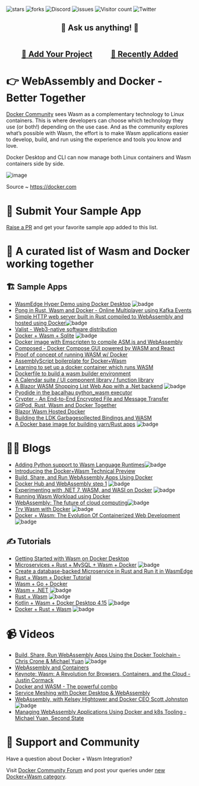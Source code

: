 ![stars](https://img.shields.io/github/stars/collabnix/wasm-docker-better-together)
![forks](https://img.shields.io/github/forks/collabnix/wasm-docker-better-together)
![Discord](https://img.shields.io/discord/1020180904129335379)
![issues](https://img.shields.io/github/issues/collabnix/wasm-docker-better-together)
![Visitor count](https://shields-io-visitor-counter.herokuapp.com/badge?page=collabnix.wasm-docker-better-together)
![Twitter](https://img.shields.io/twitter/follow/collabnix?style=social)

<h2 align="center">
🎤 Ask us anything! 🐳<br><br>

<a href="../../issues/new">:speech_balloon: Add Your Project</a> &nbsp;&nbsp;&nbsp;&nbsp;&nbsp;&nbsp;&nbsp;&nbsp; <a href="../../issues?q=is%3Aissue+is%3Aclosed+sort%3Aupdated-desc">:book: Recently Added</a>
</h2>


# 👉 WebAssembly and Docker - Better Together

[Docker Community](https://forums.docker.com) sees Wasm as a complementary technology to Linux containers. This is where developers can choose which technology they use (or both!) depending on the use case. And as the community explores what’s possible with Wasm, the effort is to make Wasm applications easier to develop, build, and run using the experience and tools you know and love.

Docker Desktop and CLI can now manage both Linux containers and Wasm containers side by side.



![image](https://user-images.githubusercontent.com/34368930/200236234-fcc71f84-a04d-4116-8cd6-9f03ae4f3973.png)

Source ~ https://docker.com


# 🐳 Submit Your Sample App

[Raise a PR](https://github.com/collabnix/wasm-docker-better-together/pulls) and get your favorite sample app added to this list.



# 🤲 A curated list of Wasm and Docker working together



## 🏗️ Sample Apps

- [WasmEdge Hyper Demo using Docker Desktop](https://github.com/WasmEdge/wasmedge_hyper_demo) ![badge](https://img.shields.io/badge/-new-red)<br>
- [Pong in Rust, Wasm and Docker - Online Multiplayer using Kafka Events](https://github.com/thilo-behnke/wasm-pong)
- [Simple HTTP web server built in Rust compiled to WebAssembly and hosted using Docker](https://github.com/nslebruh/wasm-docker-test)![badge](https://img.shields.io/badge/-new-red)<br>
- [Valist - Web3-native software distribution](https://github.com/valist-io/valist)
- [Docker + Wasm + Sqlite](https://github.com/modster/docker-sqlite-wasm)  ![badge](https://img.shields.io/badge/-new-red)<br>
- [Docker image with Emscripten to compile ASM.js and WebAssembly](https://github.com/trzecieu/emscripten-docker)
- [Composed - Docker Compose GUI powered by WASM and React](https://github.com/mukkund1996/composed)
- [Proof of concept of running WASM w/ Docker](https://github.com/thiskevinwang/docker-wasm)
- [AssemblyScript boilerplate for Docker+Wasm](https://github.com/CreoOne/EdgeIntraComm)
- [Learning to set up a docker container which runs WASM](https://github.com/admiral-akk/rust-wasm-docker)
- [Dockerfile to build a wasm builder environment](https://github.com/leviyanx/wasm)
- [A Calendar suite / UI component library / function library](https://github.com/leosdibella/aciculate)
- [A Blazor WASM Shopping List Web App with a .Net backend](https://github.com/Velociraptor45/ProjectHermes-ShoppingList) ![badge](https://img.shields.io/badge/-new-red)<br>
- [Pyodide in the bacalhau python_wasm executor](https://github.com/lukemarsden/pyodide)
- [Crypter - An End-to-End Encrypted File and Message Transfer](https://github.com/Crypter-File-Transfer/Crypter)
- [GitPod, Rust, Wasm and Docker Together](https://github.com/dtoebe/GitPod-Rust-Wasm-Docker)
- [Blazor Wasm Hosted Docker](https://github.com/dotnetnoobie/BlazorWasmHostedDocker)
- [Building the LDK Garbagesollected Bindings and WASM](https://github.com/synonymdev/ldk-garbagecollected-docker)
- [A Docker base image for building yarn/Rust apps](https://github.com/rbtying/yarn-wasm-rust-build-image) ![badge](https://img.shields.io/badge/-new-red)<br>

# 🧑‍💻  Blogs

- [Adding Python support to Wasm Language Runtimes](https://wasmlabs.dev/articles/python-wasm32-wasi/)![badge](https://img.shields.io/badge/-new-red)
- [Introducing the Docker+Wasm Technical Preview](https://www.docker.com/blog/docker-wasm-technical-preview/)
- [Build, Share, and Run WebAssembly Apps Using Docker](https://www.docker.com/blog/build-share-run-webassembly-apps-docker/)
- [Docker Hub and WebAssembly step 1](https://nigelpoulton.com/docker-hub-and-webassembly-step-1/) ![badge](https://img.shields.io/badge/-new-red)<br>
- [Experimenting with .NET 7, WASM, and WASI on Docker](https://laurentkempe.com/2022/10/31/experimenting-with-dotnet-7-wasm-and-wasi-on-docker/) ![badge](https://img.shields.io/badge/-new-red)<br>
- [Running Wasm Workload using Docker](https://dev.to/docker/a-first-look-at-wasm-and-docker-5dg0)
- [WebAssembly: The future of cloud computing](https://nigelpoulton.com/webassembly-the-future-of-cloud-computing/)![badge](https://img.shields.io/badge/-new-red)<br>
- [Try Wasm with Docker](https://dev.classmethod.jp/articles/wasm-docker/) ![badge](https://img.shields.io/badge/-new-red)<br>
- [Docker + Wasm: The Evolution Of Containerized Web Development](https://www.rahulbagal.software/docker-wasm-the-evolution-of-containerized-web-development) ![badge](https://img.shields.io/badge/-new-red) <br>


## ✍️ Tutorials

- [Getting Started with Wasm on Docker Desktop](https://docs.docker.com/desktop/wasm/)
- [Microservices + Rust + MySQL + Wasm + Docker](https://github.com/second-state/microservice-rust-mysql) ![badge](https://img.shields.io/badge/-new-red)<br>
- [Create a database-backed Microservice in Rust and Run it in WasmEdge](https://www.youtube.com/watch?v=VSqMPFr7SEs)
- [Rust + Wasm + Docker Tutorial](https://github.com/artificial-lua/RustToWasmTutorial) 
- [Wasm + Go + Docker](https://github.com/flat35hd99/wasm-go-docker)
- [Wasm + .NET](https://github.com/InCerryGit/PublishDotNetToWASM) ![badge](https://img.shields.io/badge/-new-red)<br>
- [Rust + Wasm](https://github.com/thiskevinwang/docker-wasm) ![badge](https://img.shields.io/badge/-new-red)<br>
- [Kotlin + Wasm + Docker Desktop 4.15](https://github.com/hfhbd/kotlin-docker-wasm) ![badge](https://img.shields.io/badge/-new-red)<br>
- [Docker + Rust + Wasm](https://github.com/talrasha007/docker-rust-wasm) ![badge](https://img.shields.io/badge/-new-red)<br>


# 📹 Videos


- [Build, Share, Run WebAssembly Apps Using the Docker Toolchain - Chris Crone & Michael Yuan](https://www.youtube.com/watch?v=3j915xoDovs) ![badge](https://img.shields.io/badge/-new-red)<br>
- [WebAssembly and Containers](https://www.youtube.com/watch?v=OGcm3rHg630&t=95s)
- [Keynote: Wasm: A Revolution for Browsers, Containers, and the Cloud - Justin Cormack](https://www.youtube.com/watch?v=uf0Rboi0mYg)
- [Docker and WASM - The powerful combo](https://www.youtube.com/watch?v=9JVV2qrp080&t=131s)
- [Service Meshing with Docker Desktop & WebAssembly](https://www.youtube.com/watch?v=5BrbbKZOctw)
- [WebAssembly, with Kelsey Hightower and Docker CEO Scott Johnston](https://www.youtube.com/watch?v=VKMURlwWIVI) ![badge](https://img.shields.io/badge/-new-red)<br>
- [Managing WebAssembly Applications Using Docker and k8s Tooling - Michael Yuan, Second State](https://www.youtube.com/watch?v=jiiuL3bsDhU)


# 💬 Support and Community

Have a question about Docker + Wasm Integration? 

Visit  [Docker Community Forum](https://forums.docker.com) and post your queries under [new Docker+Wasm category](https://forums.docker.com/c/docker-wasm/63).

